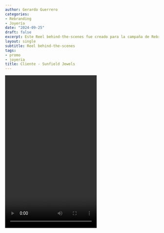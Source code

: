 ```yaml
---
author: Gerardo Guerrero
categories:
- Rebranding
- Joyería
date: "2024-09-25"
draft: false
excerpt: Este Reel behind-the-scenes fue creado para la campaña de Rebranding de Sunfield Jewels, una empresa catalana de joyería. 
layout: single
subtitle: Reel behind-the-scenes
tags:
- promo
- joyeria
title: Cliente - Sunfield Jewels
---
```


<video controls width="300" height="500">
  <source src="logoProcess_1.mp4" type="video/mp4">
  Video promocional Cliente - Sunfield Jewels
</video>